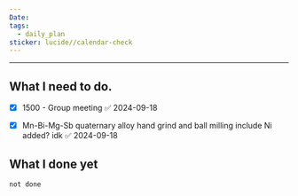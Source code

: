 ```yaml
---
Date: 
tags:
  - daily_plan
sticker: lucide//calendar-check
---
```

---
## What I need to do.

- [x] 1500 - Group meeting ✅ 2024-09-18
- [x] Mn-Bi-Mg-Sb quaternary alloy hand grind and ball milling include Ni added? idk ✅ 2024-09-18



## What I done yet
```tasks
not done
```
